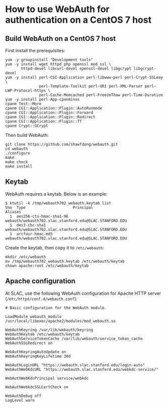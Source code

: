 # How to use WebAuth for authentication on a CentOS 7 host

## Build WebAuth on a CentOS 7 host

First install the prerequisites:

```
yum -y groupinstall "Development tools"
yum -y install wget httpd php openssl mod_ssl \
       httpd-devel libcurl-devel openssl-devel libgcrypt libgcrypt-devel 
yum -y install perl-CGI-Application perl-libwww-perl perl-Crypt-SSLeay \
               perl-Template-Toolkit perl-URI perl-XML-Parser perl-LWP-Protocol-https \
               perl-Cache-Memcached perl-FreezeThaw perl-Time-Duration
yum -y install perl-App-cpanminus
cpanm Test::More
cpanm CGI::Application::Plugin::AutoRunmode
cpanm CGI::Application::Plugin::Forward
cpanm CGI::Application::Plugin::Redirect
cpanm CGI::Application::Plugin::TT
cpanm Crypt::GCrypt
```

Then build WebAuth:

```
git clone https://github.com/shawfdong/webauth.git
cd webauth
./configure
make
make check
make install
```

## Keytab

WebAuth requires a keytab. Below is an example:

```
$ ktutil -k /tmp/webauth702_webauth.keytab list
Vno  Type                     Principal                                               Aliases
  1  aes256-cts-hmac-sha1-96  webauth/webauth702.slac.stanford.edu@SLAC.STANFORD.EDU
  1  des3-cbc-sha1            webauth/webauth702.slac.stanford.edu@SLAC.STANFORD.EDU
  1  arcfour-hmac-md5         webauth/webauth702.slac.stanford.edu@SLAC.STANFORD.EDU
```

Create the keytab, then copy it to `/etc/webauth`:

```
mkdir /etc/webauth
mv /tmp/webauth702_webauth.keytab /etc/webauth/keytab
chown apache:root /etc/webauth/keytab
```

## Apache configuration

At SLAC, use the following WebAuth configuration for Apache HTTP server (`/etc/httpd/conf.d/webauth.conf`):

```
# Basic configuration for the WebAuth module.

LoadModule webauth_module /usr/local/libexec/apache2/modules/mod_webauth.so

WebAuthKeyring /var/lib/webauth/keyring
WebAuthKeytab /etc/webauth/keytab
WebAuthServiceTokenCache /var/lib/webauth/service_token_cache
WebAuthSSLRedirect on

WebAuthKeyringAutoUpdate on
WebAuthKeyringKeyLifetime 30d

WebAuthLoginURL "https://webauth.slac.stanford.edu/login-auto"
WebAuthWebKdcURL "https://webauth.slac.stanford.edu/webkdc-service/"

WebAuthWebKdcPrincipal service/webkdc

WebAuthWebkdcSSLCertCheck on

WebAuthDebug off
LogLevel warn
```
